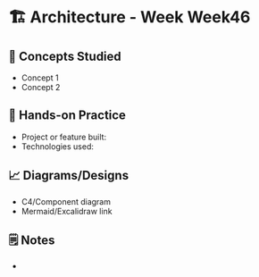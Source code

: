 # 🏗️ Architecture - Week Week46

## 🧠 Concepts Studied
- Concept 1
- Concept 2

## 🔧 Hands-on Practice
- Project or feature built:
- Technologies used:

## 📈 Diagrams/Designs
- C4/Component diagram
- Mermaid/Excalidraw link

## 🗒️ Notes
- 
